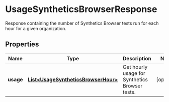 

# UsageSyntheticsBrowserResponse

Response containing the number of Synthetics Browser tests run for each hour for a given organization.
## Properties

Name | Type | Description | Notes
------------ | ------------- | ------------- | -------------
**usage** | [**List&lt;UsageSyntheticsBrowserHour&gt;**](UsageSyntheticsBrowserHour.md) | Get hourly usage for Synthetics Browser tests. |  [optional]



